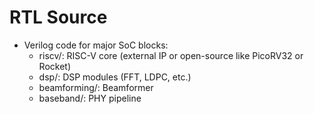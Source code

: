 # RTL Source

- Verilog code for major SoC blocks:
  - riscv/: RISC-V core (external IP or open-source like PicoRV32 or Rocket)
  - dsp/: DSP modules (FFT, LDPC, etc.)
  - beamforming/: Beamformer
  - baseband/: PHY pipeline
